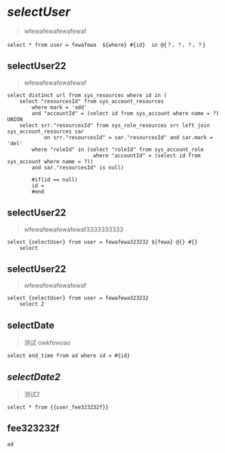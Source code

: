 *selectUser*
===
> wfewafewafewafewaf

    select * from user = fewafewa  ${where} #{id}  in @{？，？，？，？} 
    
selectUser22
---
> wfewafewafewafewaf
    
    select distinct url from sys_resources where id in (
        select "resourcesId" from sys_account_resources
            where mark = 'add'
            and "accountId" = (select id from sys_account where name = ?) UNION
        select srr."resourcesId" from sys_role_resources srr left join sys_account_resources sar
                on srr."resourcesId" = sar."resourcesId" and sar.mark = 'del'
            where "roleId" in (select "roleId" from sys_account_role
                                where "accountId" = (select id from sys_account where name = ?))
            and sar."resourcesId" is null)
            
            #if(id == null)
            id = 
            #end
        
selectUser22
----------------
> wfewafewafewafewaf3333333333   
    
    select {selectUser} from user = fewafewa323232 ${fewa} @{} #{}
        select
        
selectUser22
----------------
> wfewafewafewafewaf
    
    select {selectUser} from user = fewafewa323232
        select 2
        
        
selectDate
-------------
> 测试
> owkfewoao

    select end_time from ad where id = #{id}
    
*selectDate2*
-------------
> 测试2

    select * from {{user_fee323232f}}
    
fee323232f
---------
    ad
        


	


